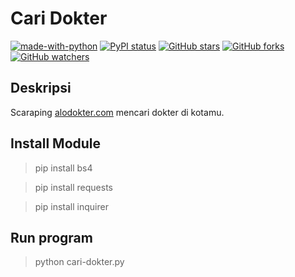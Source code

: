 #  Cari Dokter
[![made-with-python](https://img.shields.io/badge/Made%20with-Python-1f425f.svg)](https://www.python.org/)
[![PyPI status](https://img.shields.io/pypi/status/ansicolortags.svg)](https://pypi.python.org/pypi/ansicolortags/)
[![GitHub stars](https://badgen.net/github/stars/Khazulys/Caridokter)](https://GitHub.com/Khazulys/Caridokter/stargazers/)
[![GitHub forks](https://badgen.net/github/forks/Khazulys/Caridokter/)](https://GitHub.com/Khazulys/Caridokter/network/)
[![GitHub watchers](https://badgen.net/github/watchers/Khazulys/Caridokter/)](https://GitHub.com/Khazulys/Caridokter/watchers/)

## Deskripsi
Scaraping [alodokter.com](https://www.alodokter.com/cari-dokter) mencari dokter di kotamu.

## Install Module
> pip install bs4

> pip install requests

> pip install inquirer

## Run program
> python cari-dokter.py
